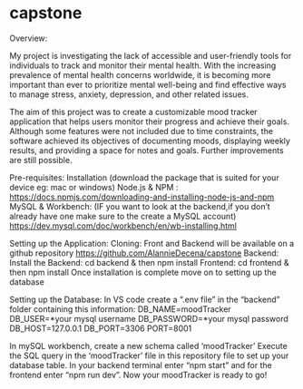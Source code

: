# capstone

Overview:

My project is investigating  the lack of accessible and user-friendly tools for individuals to track and monitor their mental health. With the increasing prevalence of mental health concerns worldwide, it is becoming more important than ever to prioritize mental well-being and find effective ways to manage stress, anxiety, depression, and other related issues.

The aim of this project was to create a customizable mood tracker application that helps users monitor their progress and achieve their goals. Although some features were not included due to time constraints, the software achieved its objectives of documenting moods, displaying weekly results, and providing a space for notes and goals. Further improvements are still possible.


Pre-requisites: Installation 
(download the package that is suited for your device eg: mac or windows)
	Node.js & NPM : 
	https://docs.npmjs.com/downloading-and-installing-node-js-and-npm
	MySQL & Workbench: (IF you want to look at the backend,if you don’t already have one make sure to the create a MySQL account)
  https://dev.mysql.com/doc/workbench/en/wb-installing.html

Setting up the Application:
Cloning: Front and Backend will be available on a github repository 
https://github.com/AlannieDecena/capstone
Backend: Install the Backend: cd backend & then npm install
Frontend: cd frontend & then npm install
	Once installation is complete move on to setting up the database
  
Setting up the Database:
In VS code create a “.env file” in the “backend” folder
containing this information:
DB_NAME=moodTracker
DB_USER=*your mysql username
DB_PASSWORD=*your mysql password 
DB_HOST=127.0.0.1
DB_PORT=3306
PORT=8001

In mySQL workbench, create a new schema called ‘moodTracker’
Execute the SQL query in the ‘moodTracker’ file in this repository file to set up your database table.
In your backend terminal enter “npm start” and for the frontend enter “npm run dev”. Now your moodTracker is ready to go!

